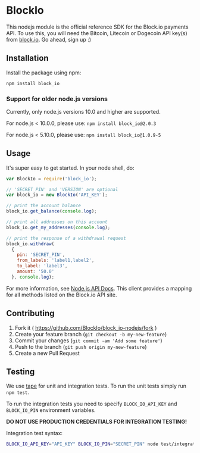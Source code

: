 # BlockIo

This nodejs module is the official reference SDK for the Block.io payments
API. To use this, you will need the Bitcoin, Litecoin or Dogecoin API key(s)
from <a href="https://block.io" target="_blank">block.io</a>. Go ahead, sign
up :)

## Installation

Install the package using npm:

```bash
npm install block_io
```

### Support for older node.js versions

Currently, only node.js versions 10.0 and higher are supported.

For node.js < 10.0.0, please use: `npm install block_io@2.0.3`

For node.js < 5.10.0, please use: `npm install block_io@1.0.9-5`

## Usage

It's super easy to get started. In your node shell, do:

```javascript
var BlockIo = require('block_io');

// 'SECRET_PIN' and 'VERSION' are optional
var block_io = new BlockIo('API_KEY');

// print the account balance
block_io.get_balance(console.log);

// print all addresses on this account
block_io.get_my_addresses(console.log);

// print the response of a withdrawal request
block_io.withdraw(
  {
    pin: 'SECRET_PIN',
    from_labels: 'label1,label2',
    to_label: 'label3',
    amount: '50.0'
  }, console.log);
```

For more information, see [Node.js API Docs](https://block.io/api/nodejs).
This client provides a mapping for all methods listed on the Block.io API
site.

## Contributing

1. Fork it ( https://github.com/BlockIo/block_io-nodejs/fork )
2. Create your feature branch (`git checkout -b my-new-feature`)
3. Commit your changes (`git commit -am 'Add some feature'`)
4. Push to the branch (`git push origin my-new-feature`)
5. Create a new Pull Request

## Testing

We use [tape](https://www.npmjs.com/package/tape) for unit and integration
tests. To run the unit tests simply run `npm test`.

To run the integration tests you need to specify ```BLOCK_IO_API_KEY``` and
```BLOCK_IO_PIN``` environment variables.

**DO NOT USE PRODUCTION CREDENTIALS FOR INTEGRATION TESTING!**

Integration test syntax:
```bash
BLOCK_IO_API_KEY="API_KEY" BLOCK_IO_PIN="SECRET_PIN" node test/integration/api.js
```
